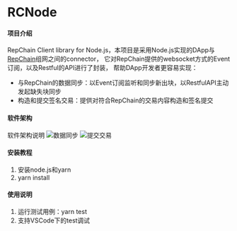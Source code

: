# RCNode

#### 项目介绍
RepChain Client library for Node.js，本项目是采用Node.js实现的DApp与[RepChain](https://gitee.com/BTAJL/repchain)组网之间的connector，
它对RepChain提供的websocket方式的Event订阅，以及Restful的API进行了封装，
帮助DApp开发者更容易实现：
- 与RepChain的数据同步：以Event订阅监听和同步新出块，以RestfulAPI主动发起缺失块同步
- 构造和提交签名交易：提供对符合RepChain的交易内容构造和签名提交

#### 软件架构
软件架构说明
![数据同步](https://gitee.com/BTAJL/RCNode/blob/master/doc/sync.png)
![提交交易](https://gitee.com/BTAJL/RCNode/blob/master/doc/commit.png)


#### 安装教程

1. 安装node.js和yarn
2. yarn install

#### 使用说明

1. 运行测试用例：yarn test
2. 支持VSCode下的test调试

